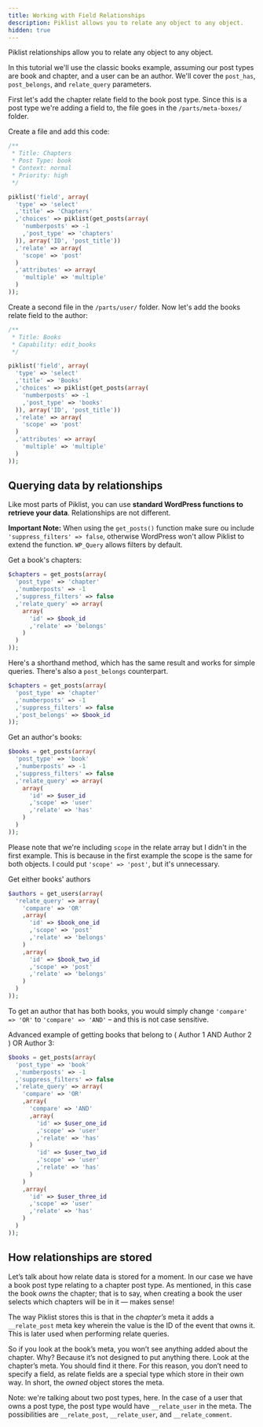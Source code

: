 ```yaml
---
title: Working with Field Relationships
description: Piklist allows you to relate any object to any object.
hidden: true
---
```


Piklist relationships allow you to relate any object to any object.

In this tutorial we'll use the classic books example, assuming our post types are book and chapter, and a user can be an author.
We'll cover the `post_has`, `post_belongs`, and `relate_query` parameters.

First let's add the chapter relate field to the book post type. Since this is a post type we're adding a field to, the
file goes in the `/parts/meta-boxes/` folder.
 
Create a file and add this code:
```php
/**
 * Title: Chapters
 * Post Type: book
 * Context: normal
 * Priority: high
 */

piklist('field', array(
  'type' => 'select'
  ,'title' => 'Chapters'
  ,'choices' => piklist(get_posts(array(
    'numberposts' => -1
    ,'post_type' => 'chapters'
  )), array('ID', 'post_title'))
  ,'relate' => array(
    'scope' => 'post'
  )
  ,'attributes' => array(
    'multiple' => 'multiple'
  )
));
```

Create a second file in the `/parts/user/` folder. Now let's add the books relate field to the author:
```php
/**
 * Title: Books
 * Capability: edit_books
 */

piklist('field', array(
  'type' => 'select'
  ,'title' => 'Books'
  ,'choices' => piklist(get_posts(array(
    'numberposts' => -1
    ,'post_type' => 'books'
  )), array('ID', 'post_title'))
  ,'relate' => array(
    'scope' => 'post'
  )
  ,'attributes' => array(
    'multiple' => 'multiple'
  )
));
```

## Querying data by relationships

Like most parts of Piklist, you can use **standard WordPress functions to retrieve your data**. Relationships are not different.

**Important Note:** When using the `get_posts()` function make sure ou include `'suppress_filters' => false`, otherwise 
WordPress won't allow Piklist to extend the function. `WP_Query` allows filters by default.

Get a book's chapters:
```php
$chapters = get_posts(array(
  'post_type' => 'chapter'
  ,'numberposts' => -1
  ,'suppress_filters' => false
  ,'relate_query' => array(
    array(
      'id' => $book_id
      ,'relate' => 'belongs'
    )
  )
));
```

Here's a shorthand method, which has the same result and works for simple queries. There's also a `post_belongs` counterpart.
```php
$chapters = get_posts(array(
  'post_type' => 'chapter'
  ,'numberposts' => -1
  ,'suppress_filters' => false
  ,'post_belongs' => $book_id
));
```

Get an author's books:
```php
$books = get_posts(array(
  'post_type' => 'book'
  ,'numberposts' => -1
  ,'suppress_filters' => false
  ,'relate_query' => array(
    array(
      'id' => $user_id
      ,'scope' => 'user'
      ,'relate' => 'has'
    )
  )
));
```

Please note that we're including `scope` in the relate array but I didn't in the first example. This is because in the first example the scope is the same for both objects. I could put `'scope' => 'post'`, but it's unnecessary.

Get either books' authors
```php
$authors = get_users(array(
  'relate_query' => array(
    'compare' => 'OR'
    ,array(
      'id' => $book_one_id
      ,'scope' => 'post'
      ,'relate' => 'belongs'
    )
    ,array(
      'id' => $book_two_id
      ,'scope' => 'post'
      ,'relate' => 'belongs'
    )
  )
));
```

To get an author that has both books, you would simply change `'compare' => 'OR'` to `'compare' => 'AND'` – and this is not case sensitive.

Advanced example of getting books that belong to ( Author 1 AND Author 2 ) OR Author 3:
```php
$books = get_posts(array(
  'post_type' => 'book'
  ,'numberposts' => -1
  ,'suppress_filters' => false
  ,'relate_query' => array(
    'compare' => 'OR'
    ,array(
      'compare' => 'AND'
      ,array(
        'id' => $user_one_id
        ,'scope' => 'user'
        ,'relate' => 'has'
      )
        'id' => $user_two_id
        ,'scope' => 'user'
        ,'relate' => 'has'
      )
    )
    ,array(
      'id' => $user_three_id
      ,'scope' => 'user'
      ,'relate' => 'has'
    )
  )
));
```

## How relationships are stored
Let’s talk about how relate data is stored for a moment. In our case we have a book post type relating to a chapter post 
type. As mentioned, in this case the book _owns_ the chapter; that is to say, when creating a book the user selects 
which chapters will be in it — makes sense!

The way Piklist stores this is that in the _chapter’s_ meta it adds a `__relate_post` meta key wherein the value is the 
ID of the event that owns it. This is later used when performing relate queries.

So if you look at the book’s meta, you won’t see anything added about the chapter. Why? Because it’s not designed to put 
anything there. Look at the chapter’s meta. You should find it there. For this reason, you don’t need to specify a 
field, as relate fields are a special type which store in their own way. In short, the _owned_ object stores the meta.

Note: we're talking about two post types, here. In the case of a user that owns a post type, the post type would have
`__relate_user` in the meta. The possibilities are `__relate_post`, `__relate_user`, and `__relate_comment`.
